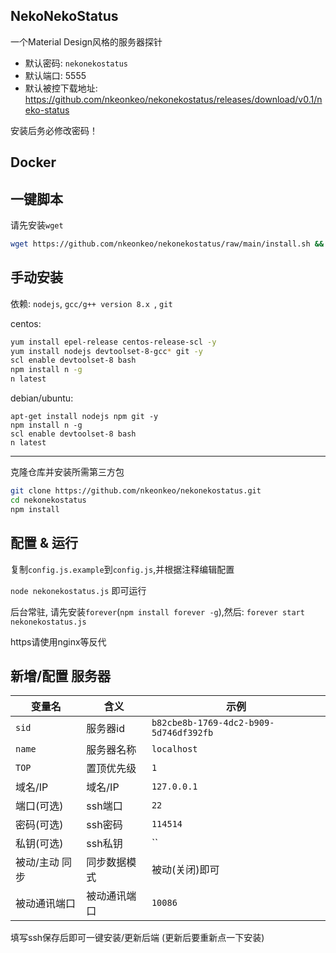 ## NekoNekoStatus

一个Material Design风格的服务器探针

- 默认密码: `nekonekostatus`
- 默认端口: 5555
- 默认被控下载地址: https://github.com/nkeonkeo/nekonekostatus/releases/download/v0.1/neko-status

安装后务必修改密码！

## Docker

## 一键脚本

请先安装`wget`

```bash
wget https://github.com/nkeonkeo/nekonekostatus/raw/main/install.sh && bash install.sh
```

## 手动安装

依赖: `nodejs`, `gcc/g++ version 8.x `, `git`

centos: 

```bash
yum install epel-release centos-release-scl -y
yum install nodejs devtoolset-8-gcc* git -y
scl enable devtoolset-8 bash
npm install n -g
n latest
```

debian/ubuntu:

```
apt-get install nodejs npm git -y
npm install n -g
scl enable devtoolset-8 bash
n latest
```

---

克隆仓库并安装所需第三方包

```bash
git clone https://github.com/nkeonkeo/nekonekostatus.git
cd nekonekostatus
npm install
```

## 配置 & 运行

复制`config.js.example`到`config.js`,并根据注释编辑配置

`node nekonekostatus.js` 即可运行

后台常驻, 请先安装`forever`(`npm install forever -g`),然后: `forever start nekonekostatus.js`

https请使用nginx等反代

## 新增/配置 服务器

|变量名|含义|示例|
|-|-|-|
|`sid`|服务器id|`b82cbe8b-1769-4dc2-b909-5d746df392fb`|
|`name`|服务器名称|`localhost`|
|`TOP`|置顶优先级|`1`|
|域名/IP|域名/IP|`127.0.0.1`|
|端口(可选)|ssh端口|`22`|
|密码(可选)|ssh密码|`114514`|
|私钥(可选)|ssh私钥|``|
|被动/主动 同步|同步数据模式|被动(关闭)即可|
|被动通讯端口|被动通讯端口|`10086`|

填写ssh保存后即可一键安装/更新后端 (更新后要重新点一下安装)